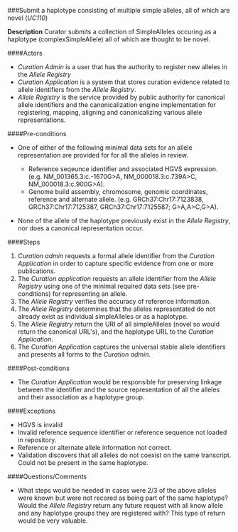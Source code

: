 ###Submit a haplotype consisting of multiple simple alleles, all of which are novel (*UC110*)

**Description**
Curator submits a collection of SimpleAlleles occuring as a haplotype (complexSimpleAllele) all of which are thought to be novel.

####Actors
- *Curation Admin* is a user that has the authority to register new alleles in the *Allele Registry*
- *Curation Application* is a system that stores curation evidence related to allele identifiers from the *Allele Registry*.
- *Allele Registry* is the service provided by public authority for canonical allele identifiers and the canonicalization engine implementation for registering, mapping, aligning and canonicalizing various allele representations.

####Pre-conditions
- One of either of the following minimal data sets for an allele representation are provided for for all the alleles in review.
  - Reference seqeunce identifier and associated HGVS expression. (e.g. NM_001365.3:c.-1670G>A, NM_000018.3:c.739A>C, NM_000018.3:c.900G>A).
  - Genome build assembly, chromosome, genomic coordinates, reference and alternate allele. (e.g. GRCh37:Chr17:7123838, GRCh37:Chr17:7125387, GRCh37:Chr17:7125587; G>A,A>C,G>A).

- None of the allele of the haplotype previously exist in the *Allele Registry*, nor does a canonical representation occur.

####Steps
1. *Curation admin* requests a formal allele identifier from the *Curation Application* in order to capture specific evidence from one or more publications.
2. The *Curation application* requests an allele identifier from the *Allele Registry* using one of the minimal required data sets (see pre-conditions) for representing an allele.
3. The *Allele Registry* verifies the accuracy of reference information.
4. The *Allele Registry* determines that the alleles representated do not already exist as individual simpleAlleles or as a haplotype.
5. The *Allele Registry* return the URI of all simpleAlleles (novel so would return the canonical URL's), and the haplotype URL to the *Curation Application*.
6. The *Curation Application* captures the universal stable allele identifiers and presents all forms to the *Curation admin*.

####Post-conditions
- The *Curation Application* would be responsible for preserving linkage between the identifier and the source representation of all the alleles and their association as a haplotype group.

####Exceptions
- HGVS is invalid
- Invalid reference sequence identifier or reference sequence not loaded in repository.
- Reference or alternate allele information not correct.
- Validation discovers that all alleles do not coexist on the same transcript. Could not be present in the same haplotype.

####Questions/Comments
- What steps would be needed in cases were 2/3 of the above alleles were known but were not recored as being part of the same haplotype?  Would the *Allele Registry* return any future request with all know allele and any haplotype groups they are registered with?  This type of return would be very valuable.
